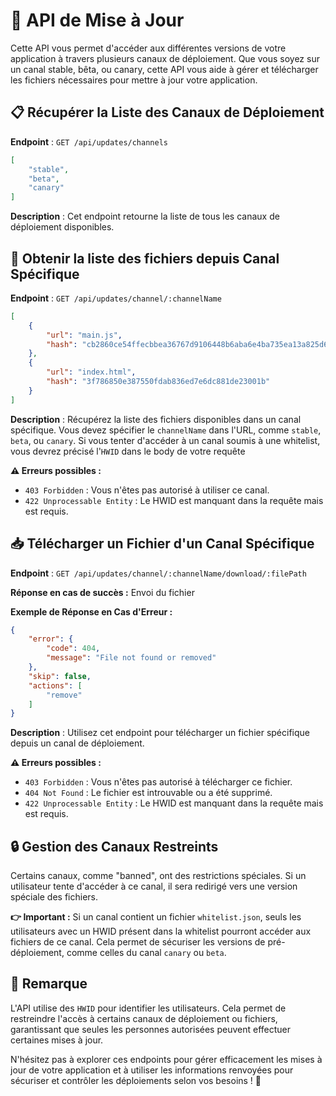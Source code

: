 # 🚀 API de Mise à Jour
Cette API vous permet d'accéder aux différentes versions de votre application à travers plusieurs canaux de déploiement. Que vous soyez sur un canal stable, bêta, ou canary, cette API vous aide à gérer et télécharger les fichiers nécessaires pour mettre à jour votre application.


## 📋 Récupérer la Liste des Canaux de Déploiement

**Endpoint** : `GET /api/updates/channels`

```json
[
    "stable",
    "beta",
    "canary"
]
```

**Description** : Cet endpoint retourne la liste de tous les canaux de déploiement disponibles.


## 📂 Obtenir la liste des fichiers depuis Canal Spécifique

**Endpoint** : `GET /api/updates/channel/:channelName`

```json
[
    {
        "url": "main.js",
        "hash": "cb2860ce54ffecbbea36767d9106448b6aba6e4ba735ea13a825d6041ac72849"
    },
    {
        "url": "index.html",
        "hash": "3f786850e387550fdab836ed7e6dc881de23001b"
    }
]
```

**Description** : Récupérez la liste des fichiers disponibles dans un canal spécifique. Vous devez spécifier le ``channelName`` dans l'URL, comme ``stable``, ``beta``, ou ``canary``. Si vous tenter d'accéder à un canal soumis à une whitelist, vous devrez précisé l'`HWID` dans le body de votre requête

**⚠️ Erreurs possibles :**

- `403 Forbidden` : Vous n'êtes pas autorisé à utiliser ce canal.
- `422 Unprocessable Entity` : Le HWID est manquant dans la requête mais est requis.


## 📥 Télécharger un Fichier d'un Canal Spécifique

**Endpoint** : `GET /api/updates/channel/:channelName/download/:filePath`

**Réponse en cas de succès :** Envoi du fichier

**Exemple de Réponse en Cas d'Erreur :**

```json
{
    "error": {
        "code": 404,
        "message": "File not found or removed"
    },
    "skip": false,
    "actions": [
        "remove"
    ]
}
```

**Description** : Utilisez cet endpoint pour télécharger un fichier spécifique depuis un canal de déploiement.

**⚠️ Erreurs possibles :**

- `403 Forbidden` : Vous n'êtes pas autorisé à télécharger ce fichier.
- `404 Not Found` : Le fichier est introuvable ou a été supprimé.
- `422 Unprocessable Entity` : Le HWID est manquant dans la requête mais est requis.


## 🔒 Gestion des Canaux Restreints

Certains canaux, comme "banned", ont des restrictions spéciales. Si un utilisateur tente d'accéder à ce canal, il sera redirigé vers une version spéciale des fichiers.

**👉 Important :** Si un canal contient un fichier `whitelist.json`, seuls les utilisateurs avec un HWID présent dans la whitelist pourront accéder aux fichiers de ce canal. Cela permet de sécuriser les versions de pré-déploiement, comme celles du canal `canary` ou `beta`.


## 🌟 Remarque

L'API utilise des `HWID` pour identifier les utilisateurs. Cela permet de restreindre l'accès à certains canaux de déploiement ou fichiers, garantissant que seules les personnes autorisées peuvent effectuer certaines mises à jour.
 

N'hésitez pas à explorer ces endpoints pour gérer efficacement les mises à jour de votre application et à utiliser les informations renvoyées pour sécuriser et contrôler les déploiements selon vos besoins ! 🎉
